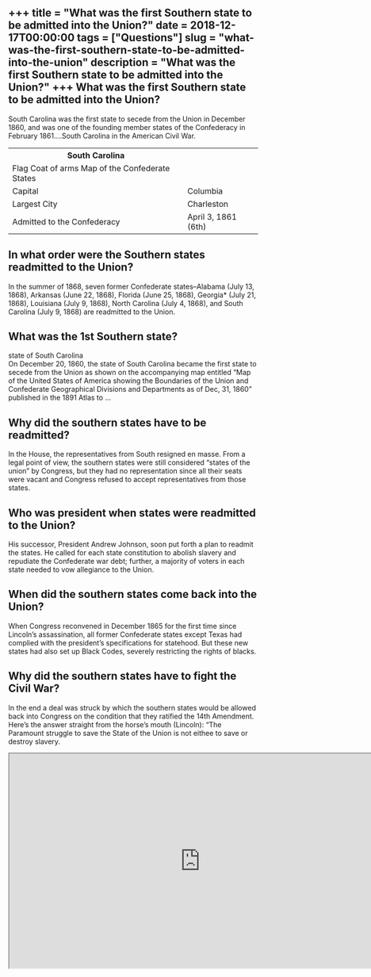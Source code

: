 +++
title = "What was the first Southern state to be admitted into the Union?"
date = 2018-12-17T00:00:00
tags = ["Questions"]
slug = "what-was-the-first-southern-state-to-be-admitted-into-the-union"
description = "What was the first Southern state to be admitted into the Union?"
+++
What was the first Southern state to be admitted into the Union?
----------------------------------------------------------------

South Carolina was the first state to secede from the Union in December 1860, and was one of the founding member states of the Confederacy in February 1861….South Carolina in the American Civil War.

<table><tr><th>South Carolina</th></tr><tr><td>Flag Coat of arms Map of the Confederate States</td></tr><tr><td>Capital</td><td>Columbia</td></tr><tr><td>Largest City</td><td>Charleston</td></tr><tr><td>Admitted to the Confederacy</td><td>April 3, 1861 (6th)</td></tr></table>

In what order were the Southern states readmitted to the Union?
---------------------------------------------------------------

In the summer of 1868, seven former Confederate states–Alabama (July 13, 1868), Arkansas (June 22, 1868), Florida (June 25, 1868), Georgia\* (July 21, 1868), Louisiana (July 9, 1868), North Carolina (July 4, 1868), and South Carolina (July 9, 1868) are readmitted to the Union.

What was the 1st Southern state?
--------------------------------

state of South Carolina  
On December 20, 1860, the state of South Carolina became the first state to secede from the Union as shown on the accompanying map entitled “Map of the United States of America showing the Boundaries of the Union and Confederate Geographical Divisions and Departments as of Dec, 31, 1860” published in the 1891 Atlas to …

Why did the southern states have to be readmitted?
--------------------------------------------------

In the House, the representatives from South resigned en masse. From a legal point of view, the southern states were still considered “states of the union” by Congress, but they had no representation since all their seats were vacant and Congress refused to accept representatives from those states.

Who was president when states were readmitted to the Union?
-----------------------------------------------------------

His successor, President Andrew Johnson, soon put forth a plan to readmit the states. He called for each state constitution to abolish slavery and repudiate the Confederate war debt; further, a majority of voters in each state needed to vow allegiance to the Union.

When did the southern states come back into the Union?
------------------------------------------------------

When Congress reconvened in December 1865 for the first time since Lincoln’s assassination, all former Confederate states except Texas had complied with the president’s specifications for statehood. But these new states had also set up Black Codes, severely restricting the rights of blacks.

Why did the southern states have to fight the Civil War?
--------------------------------------------------------

In the end a deal was struck by which the southern states would be allowed back into Congress on the condition that they ratified the 14th Amendment. Here’s the answer straight from the horse’s mouth (Lincoln): “The Paramount struggle to save the State of the Union is not eithee to save or destroy slavery.

<iframe allow="accelerometer; autoplay; clipboard-write; encrypted-media; gyroscope; picture-in-picture" allowfullscreen="" class="__youtube_prefs__  epyt-is-override  no-lazyload" data-no-lazy="1" data-origheight="433" data-origwidth="770" data-skipgform_ajax_framebjll="" height="433" id="_ytid_29896" loading="lazy" src="https://www.youtube.com/embed/iktWO0MtpSE?enablejsapi=1&autoplay=0&cc_load_policy=0&cc_lang_pref=&iv_load_policy=1&loop=0&modestbranding=0&rel=1&fs=1&playsinline=0&autohide=2&theme=dark&color=red&controls=1&" title="YouTube player" width="770"></iframe>